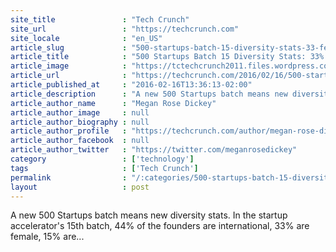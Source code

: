 ```yaml
---
site_title               : "Tech Crunch"
site_url                 : "https://techcrunch.com"
site_locale              : "en_US"
article_slug             : "500-startups-batch-15-diversity-stats-33-female-15-black-10-latino"
article_title            : "500 Startups Batch 15 Diversity Stats: 33% Female, 15% Black, 10% Latino"
article_image            : "https://tctechcrunch2011.files.wordpress.com/2016/02/img_0772.jpg?w=764&h=400&crop=1"
article_url              : "https://techcrunch.com/2016/02/16/500-startups-batch-15-diversity-stats-33-female-15-black-10-latino/"
article_published_at     : "2016-02-16T13:36:13-02:00"
article_description      : "A new 500 Startups batch means new diversity stats. In the startup accelerator's 15th batch, 44% of the founders are international, 33% are female, 15% are..."
article_author_name      : "Megan Rose Dickey"
article_author_image     : null
article_author_biography : null
article_author_profile   : "https://techcrunch.com/author/megan-rose-dickey/"
article_author_facebook  : null
article_author_twitter   : "https://twitter.com/meganrosedickey"
category                 : ['technology']
tags                     : ['Tech Crunch']
permalink                : "/:categories/500-startups-batch-15-diversity-stats-33-female-15-black-10-latino/"
layout                   : post
---
```


A new 500 Startups batch means new diversity stats. In the startup accelerator's 15th batch, 44% of the founders are international, 33% are female, 15% are...
